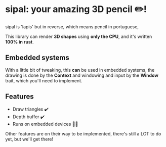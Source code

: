# sipal: your amazing 3D pencil :pencil2:!
sipal is 'lapis' but in reverse, which means pencil in portuguese,

This library can render **3D shapes** using **only the CPU**, and it's written **100% in rust**.
## Embedded systems
With a little bit of tweaking, this **can** be used in embedded systems, the drawing is done by the **Context** and windowing and input by the **Window** trait, which you'll need to implement.

## Features
- Draw triangles :heavy_check_mark:
- Depth buffer :heavy_check_mark:
- Runs on embedded devices :construction_worker_woman:

Other features are on their way to be implemented, there's still a LOT to do yet, but we'll get there!
